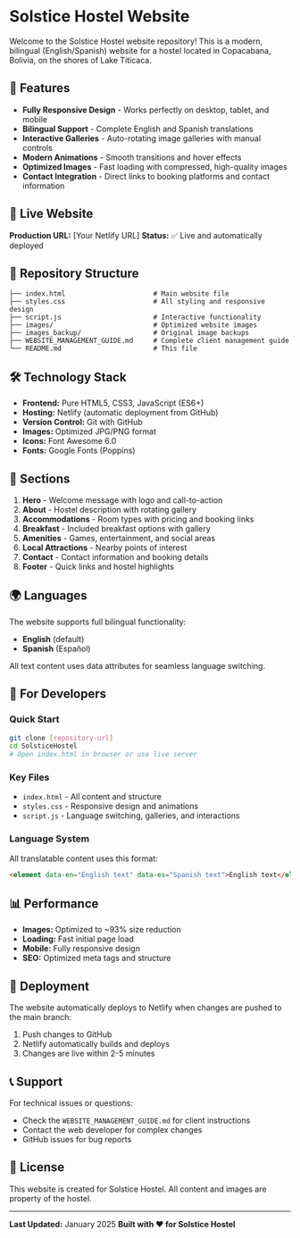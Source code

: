 # Solstice Hostel Website

Welcome to the Solstice Hostel website repository! This is a modern, bilingual (English/Spanish) website for a hostel located in Copacabana, Bolivia, on the shores of Lake Titicaca.

## 🌟 Features

- **Fully Responsive Design** - Works perfectly on desktop, tablet, and mobile
- **Bilingual Support** - Complete English and Spanish translations
- **Interactive Galleries** - Auto-rotating image galleries with manual controls
- **Modern Animations** - Smooth transitions and hover effects
- **Optimized Images** - Fast loading with compressed, high-quality images
- **Contact Integration** - Direct links to booking platforms and contact information

## 🚀 Live Website

**Production URL:** [Your Netlify URL]
**Status:** ✅ Live and automatically deployed

## 📁 Repository Structure

```
├── index.html                      # Main website file
├── styles.css                      # All styling and responsive design
├── script.js                       # Interactive functionality
├── images/                         # Optimized website images
├── images_backup/                  # Original image backups
├── WEBSITE_MANAGEMENT_GUIDE.md     # Complete client management guide
└── README.md                       # This file
```

## 🛠️ Technology Stack

- **Frontend:** Pure HTML5, CSS3, JavaScript (ES6+)
- **Hosting:** Netlify (automatic deployment from GitHub)
- **Version Control:** Git with GitHub
- **Images:** Optimized JPG/PNG format
- **Icons:** Font Awesome 6.0
- **Fonts:** Google Fonts (Poppins)

## 📱 Sections

1. **Hero** - Welcome message with logo and call-to-action
2. **About** - Hostel description with rotating gallery
3. **Accommodations** - Room types with pricing and booking links
4. **Breakfast** - Included breakfast options with gallery
5. **Amenities** - Games, entertainment, and social areas
6. **Local Attractions** - Nearby points of interest
7. **Contact** - Contact information and booking details
8. **Footer** - Quick links and hostel highlights

## 🌍 Languages

The website supports full bilingual functionality:
- **English** (default)
- **Spanish** (Español)

All text content uses data attributes for seamless language switching.

## 🔧 For Developers

### Quick Start
```bash
git clone [repository-url]
cd SolsticeHostel
# Open index.html in browser or use live server
```

### Key Files
- `index.html` - All content and structure
- `styles.css` - Responsive design and animations
- `script.js` - Language switching, galleries, and interactions

### Language System
All translatable content uses this format:
```html
<element data-en="English text" data-es="Spanish text">English text</element>
```

## 📊 Performance

- **Images:** Optimized to ~93% size reduction
- **Loading:** Fast initial page load
- **Mobile:** Fully responsive design
- **SEO:** Optimized meta tags and structure

## 🔄 Deployment

The website automatically deploys to Netlify when changes are pushed to the main branch:

1. Push changes to GitHub
2. Netlify automatically builds and deploys
3. Changes are live within 2-5 minutes

## 📞 Support

For technical issues or questions:
- Check the `WEBSITE_MANAGEMENT_GUIDE.md` for client instructions
- Contact the web developer for complex changes
- GitHub issues for bug reports

## 📝 License

This website is created for Solstice Hostel. All content and images are property of the hostel.

---

**Last Updated:** January 2025
**Built with ❤️ for Solstice Hostel**